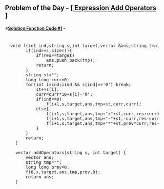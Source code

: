 ## Problem of the Day - [<a href="https://practice.geeksforgeeks.org/problems/expression-add-operators/1"> Expression Add Operators </a>]


#### ⭐<ins>Solution Function Code #1</ins> -
<pre>

  void f(int ind,string s,int target,vector<string> &ans,string tmp,long long prev,long long res){
        if(ind==s.size()){
            if(res==target)
                ans.push_back(tmp);
            return;
        }
        string st="";
        long long curr=0;
        for(int i=ind;i<s.size();i++){
            if(i>ind && s[ind]=='0') break;
            st+=s[i];
            curr=curr*10+s[i]-'0';
            if(ind==0)
                f(i+1,s,target,ans,tmp+st,curr,curr);
            else{
                f(i+1,s,target,ans,tmp+"+"+st,curr,res+curr);
                f(i+1,s,target,ans,tmp+"-"+st,-curr,res-curr);
                f(i+1,s,target,ans,tmp+"*"+st,prev*curr,res-prev+prev*curr);
            }
        }
        return;
    }
  
    vector<string> addOperators(string s, int target) {
        vector<string> ans;
        string tmp="";
        long long prev=0;
        f(0,s,target,ans,tmp,prev,0);
        return ans;
    }
</pre>
